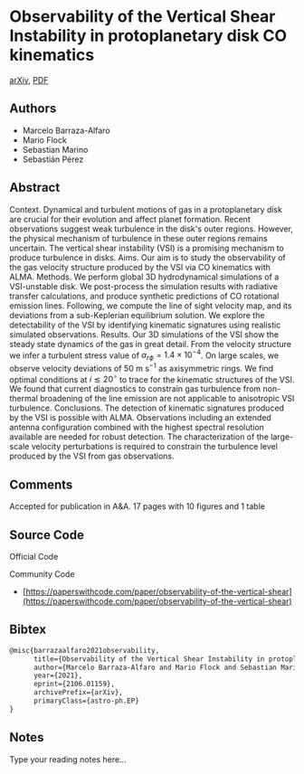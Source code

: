 
# Observability of the Vertical Shear Instability in protoplanetary disk CO kinematics

[arXiv](https://arxiv.org/abs/2106.01159), [PDF](https://arxiv.org/pdf/2106.01159.pdf)

## Authors

- Marcelo Barraza-Alfaro
- Mario Flock
- Sebastian Marino
- Sebastián Pérez

## Abstract

Context. Dynamical and turbulent motions of gas in a protoplanetary disk are crucial for their evolution and affect planet formation. Recent observations suggest weak turbulence in the disk's outer regions. However, the physical mechanism of turbulence in these outer regions remains uncertain. The vertical shear instability (VSI) is a promising mechanism to produce turbulence in disks. Aims. Our aim is to study the observability of the gas velocity structure produced by the VSI via CO kinematics with ALMA. Methods. We perform global 3D hydrodynamical simulations of a VSI-unstable disk. We post-process the simulation results with radiative transfer calculations, and produce synthetic predictions of CO rotational emission lines. Following, we compute the line of sight velocity map, and its deviations from a sub-Keplerian equilibrium solution. We explore the detectability of the VSI by identifying kinematic signatures using realistic simulated observations. Results. Our 3D simulations of the VSI show the steady state dynamics of the gas in great detail. From the velocity structure we infer a turbulent stress value of $\alpha_{r\phi}=1.4 \times 10^{-4}$. On large scales, we observe velocity deviations of 50 m s$^{-1}$ as axisymmetric rings. We find optimal conditions at $i \lesssim 20^{\circ}$ to trace for the kinematic structures of the VSI. We found that current diagnostics to constrain gas turbulence from non-thermal broadening of the line emission are not applicable to anisotropic VSI turbulence. Conclusions. The detection of kinematic signatures produced by the VSI is possible with ALMA. Observations including an extended antenna configuration combined with the highest spectral resolution available are needed for robust detection. The characterization of the large-scale velocity perturbations is required to constrain the turbulence level produced by the VSI from gas observations.

## Comments

Accepted for publication in A&A. 17 pages with 10 figures and 1 table

## Source Code

Official Code



Community Code

- [https://paperswithcode.com/paper/observability-of-the-vertical-shear](https://paperswithcode.com/paper/observability-of-the-vertical-shear)

## Bibtex

```tex
@misc{barrazaalfaro2021observability,
      title={Observability of the Vertical Shear Instability in protoplanetary disk CO kinematics}, 
      author={Marcelo Barraza-Alfaro and Mario Flock and Sebastian Marino and Sebastián Pérez},
      year={2021},
      eprint={2106.01159},
      archivePrefix={arXiv},
      primaryClass={astro-ph.EP}
}
```

## Notes

Type your reading notes here...


